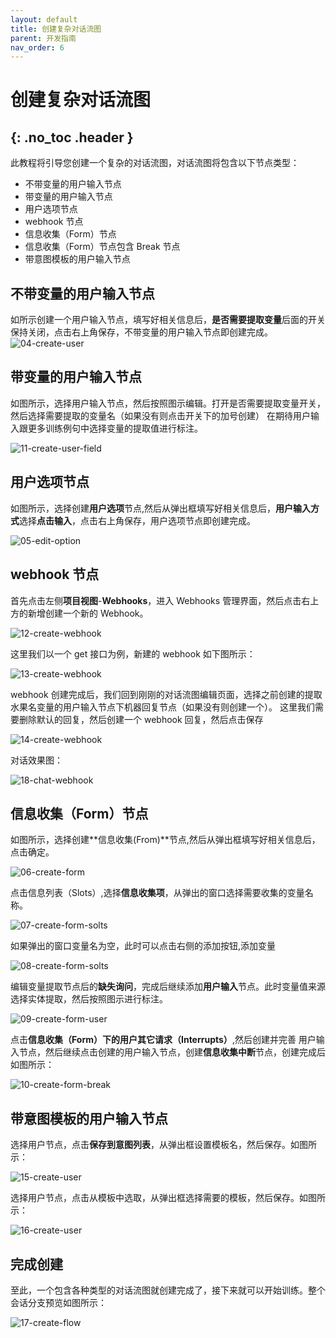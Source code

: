 ```yaml
---
layout: default
title: 创建复杂对话流图
parent: 开发指南
nav_order: 6
---
```


# 创建复杂对话流图
{: .no_toc .header }
---

此教程将引导您创建一个复杂的对话流图，对话流图将包含以下节点类型：

- 不带变量的用户输入节点
- 带变量的用户输入节点
- 用户选项节点
- webhook 节点
- 信息收集（Form）节点
- 信息收集（Form）节点包含 Break 节点
- 带意图模板的用户输入节点

## 不带变量的用户输入节点

如所示创建一个用户输入节点，填写好相关信息后，**是否需要提取变量**后面的开关保持关闭，点击右上角保存，不带变量的用户输入节点即创建完成。
![04-create-user](/assets/images/tutorial/flow/complex/04-create-user.png)

## 带变量的用户输入节点

如图所示，选择用户输入节点，然后按照图示编辑。打开是否需要提取变量开关，然后选择需要提取的变量名（如果没有则点击开关下的加号创建）
在期待用户输入跟更多训练例句中选择变量的提取值进行标注。

![11-create-user-field](/assets/images/tutorial/flow/complex/11-create-user-field.png)

## 用户选项节点

如图所示，选择创建**用户选项**节点,然后从弹出框填写好相关信息后，**用户输入方式**选择**点击输入**，点击右上角保存，用户选项节点即创建完成。

![05-edit-option](/assets/images/tutorial/flow/complex/05-edit-option.png)

## webhook 节点

首先点击左侧**项目视图**-**Webhooks**，进入 Webhooks 管理界面，然后点击右上方的新增创建一个新的 Webhook。

![12-create-webhook](/assets/images/tutorial/flow/complex/12-create-webhook.png)

这里我们以一个 get 接口为例，新建的 webhook 如下图所示：

![13-create-webhook](/assets/images/tutorial/flow/complex/13-create-webhook.png)

webhook 创建完成后，我们回到刚刚的对话流图编辑页面，选择之前创建的提取水果名变量的用户输入节点下机器回复节点（如果没有则创建一个）。
这里我们需要删除默认的回复，然后创建一个 webhook 回复，然后点击保存

![14-create-webhook](/assets/images/tutorial/flow/complex/14-create-webhook.png)

对话效果图：

![18-chat-webhook](/assets/images/tutorial/flow/complex/18-chat-webhook.png)

## 信息收集（Form）节点

如图所示，选择创建**信息收集(From)**节点,然后从弹出框填写好相关信息后，点击确定。

![06-create-form](/assets/images/tutorial/flow/complex/06-create-form.png)

点击信息列表（Slots）,选择**信息收集项**，从弹出的窗口选择需要收集的变量名称。

![07-create-form-solts](/assets/images/tutorial/flow/complex/07-create-form-solts.png)

如果弹出的窗口变量名为空，此时可以点击右侧的添加按钮,添加变量

![08-create-form-solts](/assets/images/tutorial/flow/complex/08-create-form-solts.png)

编辑变量提取节点后的**缺失询问**，完成后继续添加**用户输入**节点。此时变量值来源选择实体提取，然后按照图示进行标注。

![09-create-form-user](/assets/images/tutorial/flow/complex/09-create-form-user.png)

点击**信息收集（Form）**下的**用户其它请求（Interrupts）**,然后创建并完善
用户输入节点，然后继续点击创建的用户输入节点，创建**信息收集中断**节点，创建完成后如图所示：

![10-create-form-break](/assets/images/tutorial/flow/complex/10-create-form-break.png)

## 带意图模板的用户输入节点

选择用户节点，点击**保存到意图列表**，从弹出框设置模板名，然后保存。如图所示：

![15-create-user](/assets/images/tutorial/flow/complex/15-create-user.png)

选择用户节点，点击从模板中选取，从弹出框选择需要的模板，然后保存。如图所示：

![16-create-user](/assets/images/tutorial/flow/complex/16-create-user.png)

## 完成创建

至此，一个包含各种类型的对话流图就创建完成了，接下来就可以开始训练。整个会话分支预览如图所示：

![17-create-flow](/assets/images/tutorial/flow/complex/17-create-flow.png)

